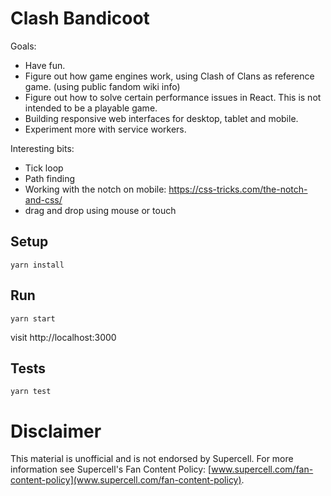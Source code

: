 # Clash Bandicoot

Goals:

- Have fun.
- Figure out how game engines work, using Clash of Clans as reference game. (using public fandom wiki info)
- Figure out how to solve certain performance issues in React. This is not intended to be a playable game.
- Building responsive web interfaces for desktop, tablet and mobile.
- Experiment more with service workers.

Interesting bits:

- Tick loop
- Path finding
- Working with the notch on mobile: https://css-tricks.com/the-notch-and-css/
- drag and drop using mouse or touch

## Setup

```
yarn install
```

## Run

```
yarn start
```

visit http://localhost:3000

## Tests

```
yarn test
```

# Disclaimer

This material is unofficial and is not endorsed by Supercell. For
more information see Supercell's Fan Content Policy:
[www.supercell.com/fan-content-policy](www.supercell.com/fan-content-policy).
